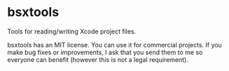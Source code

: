 bsxtools
========

Tools for reading/writing Xcode project files.

bsxtools has an MIT license. You can use it for commercial projects. If you make bug fixes or improvements, I ask that
you send them to me so everyone can benefit (however this is not a legal requirement).

